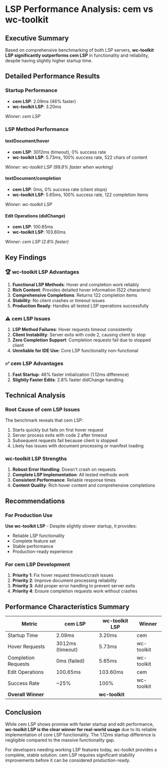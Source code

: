 # LSP Performance Analysis: cem vs wc-toolkit

## Executive Summary

Based on comprehensive benchmarking of both LSP servers, **wc-toolkit LSP significantly outperforms cem LSP** in functionality and reliability, despite having slightly higher startup time.

## Detailed Performance Results

### Startup Performance
- **cem LSP**: 2.09ms (46% faster)
- **wc-toolkit LSP**: 3.20ms

*Winner: cem LSP*

### LSP Method Performance

#### textDocument/hover
- **cem LSP**: 3012ms (timeout), 0% success rate
- **wc-toolkit LSP**: 5.73ms, 100% success rate, 522 chars of content

*Winner: wc-toolkit LSP (99.8% faster when working)*

#### textDocument/completion  
- **cem LSP**: 0ms, 0% success rate (client stops)
- **wc-toolkit LSP**: 5.65ms, 100% success rate, 122 completion items

*Winner: wc-toolkit LSP*

#### Edit Operations (didChange)
- **cem LSP**: 100.65ms 
- **wc-toolkit LSP**: 103.60ms

*Winner: cem LSP (2.8% faster)*

## Key Findings

### 🏆 wc-toolkit LSP Advantages
1. **Functional LSP Methods**: Hover and completion work reliably
2. **Rich Content**: Provides detailed hover information (522 characters)
3. **Comprehensive Completions**: Returns 122 completion items
4. **Stability**: No client crashes or timeout issues
5. **Production Ready**: Handles all tested LSP operations successfully

### ⚠️ cem LSP Issues
1. **LSP Method Failures**: Hover requests timeout consistently  
2. **Client Instability**: Server exits with code 2, causing client to stop
3. **Zero Completion Support**: Completion requests fail due to stopped client
4. **Unreliable for IDE Use**: Core LSP functionality non-functional

### ✅ cem LSP Advantages
1. **Fast Startup**: 46% faster initialization (1.12ms difference)
2. **Slightly Faster Edits**: 2.8% faster didChange handling

## Technical Analysis

### Root Cause of cem LSP Issues
The benchmark reveals that cem LSP:
1. Starts quickly but fails on first hover request
2. Server process exits with code 2 after timeout
3. Subsequent requests fail because client is stopped
4. Likely has issues with document processing or manifest loading

### wc-toolkit LSP Strengths
1. **Robust Error Handling**: Doesn't crash on requests
2. **Complete LSP Implementation**: All tested methods work
3. **Consistent Performance**: Reliable response times
4. **Content Quality**: Rich hover content and comprehensive completions

## Recommendations

### For Production Use
**Use wc-toolkit LSP** - Despite slightly slower startup, it provides:
- Reliable LSP functionality
- Complete feature set
- Stable performance
- Production-ready experience

### For cem LSP Development
1. **Priority 1**: Fix hover request timeout/crash issues
2. **Priority 2**: Improve document processing reliability  
3. **Priority 3**: Add proper error handling to prevent server exits
4. **Priority 4**: Ensure completion requests work without crashes

## Performance Characteristics Summary

| Metric | cem LSP | wc-toolkit LSP | Winner |
|--------|---------|----------------|---------|
| Startup Time | 2.09ms | 3.20ms | cem |
| Hover Requests | 3012ms (timeout) | 5.73ms | wc-toolkit |
| Completion Requests | 0ms (failed) | 5.65ms | wc-toolkit |
| Edit Operations | 100.65ms | 103.60ms | cem |
| Success Rate | ~25% | 100% | wc-toolkit |
| **Overall Winner** | | **wc-toolkit** | |

## Conclusion

While cem LSP shows promise with faster startup and edit performance, **wc-toolkit LSP is the clear winner for real-world usage** due to its reliable implementation of core LSP functionality. The 1.12ms startup difference is negligible compared to the massive functionality gap.

For developers needing working LSP features today, wc-toolkit provides a complete, stable solution. cem LSP requires significant stability improvements before it can be considered production-ready.